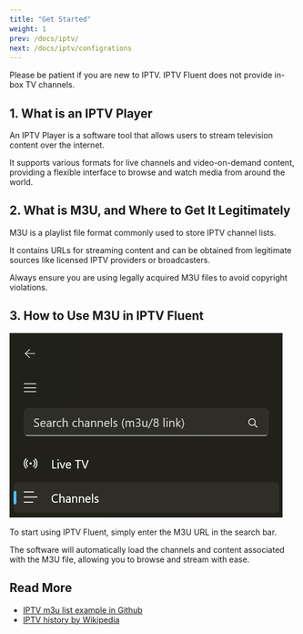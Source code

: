 ```yaml
---
title: "Get Started"
weight: 1
prev: /docs/iptv/
next: /docs/iptv/configrations
---
```


Please be patient if you are new to IPTV. IPTV Fluent does not provide in-box TV channels.

<!--more-->

## 1. What is an IPTV Player

An IPTV Player is a software tool that allows users to stream television content over the internet.

It supports various formats for live channels and video-on-demand content, providing a flexible interface to browse and watch media from around the world.

## 2. What is M3U, and Where to Get It Legitimately

M3U is a playlist file format commonly used to store IPTV channel lists.

It contains URLs for streaming content and can be obtained from legitimate sources like licensed IPTV providers or broadcasters.

Always ensure you are using legally acquired M3U files to avoid copyright violations.

## 3. How to Use M3U in IPTV Fluent

![VLC Network Panel](https://github.com/JimmyRespawn/IPTV-Fluent/blob/main/SearchSectionIPTVFluent.png?raw=true)

To start using IPTV Fluent, simply enter the M3U URL in the search bar.

The software will automatically load the channels and content associated with the M3U file, allowing you to browse and stream with ease.

<!--{{< youtube JunsrPm743A >}}-->

## Read More

- [IPTV m3u list example in Github](https://github.com/search?q=iptv+list&type=repositories)
- [IPTV history by Wikipedia](https://en.wikipedia.org/wiki/Internet_Protocol_television)
